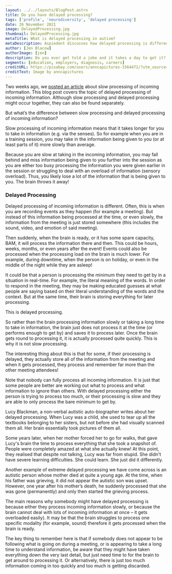 ```yaml
---
layout: ../../layouts/BlogPost.astro
title: Do you have delayed processing?
tags: ['profile', 'neurodiversity', 'delayed processing']
date: 26 November 2021
image: DelayedProcessing.jpg
thumbnail: DelayedProcessing.jpg
metaTitle: What is delayed processing in autism?
metaDescription: Aspiedent discusses how delayed processing is different to slow processing of incoming information.
author: [Jen Blacow]
authorImage: [jen]
description: Do you ever get told a joke and it takes a day to get it? Delayed processing is an issue commonly found in autism, but can be found in anybody. This blog post talks about the difference between slow processing of incoming information and delayed processing. Although they may sound similar, they are actually very different issues. Perhaps you have delayed processing.
segments: [education, employers, diagnosis, careers]
creditURL: https://pixabay.com/users/anncapictures-1564471/?utm_source=link-attribution&utm_medium=referral&utm_campaign=image&utm_content=2910951
creditText: Image by anncapictures
---
```

Two weeks ago, we [posted an article](what-slow-processing-autism-neurodiversity) about slow processing of incoming information. This blog post covers the topic of delayed processing of incoming information. Although slow processing and delayed processing might occur together, they can also be found separately.

But what’s the difference between slow processing and delayed processing of incoming information?

Slow processing of incoming information means that it takes longer for you to take in information (e.g. via the senses). So for example when you are in a training session, you may take in the information being given to you (or at least parts of it) more slowly than average. 

Because you are slow at taking in the incoming information, you may fall behind and miss information being given to you further into the session as you are either too busy processing the information you were given earlier in the session or struggling to deal with an overload of information (sensory overload). Thus, you likely lose a lot of the information that is being given to you. The brain throws it away!

 

### Delayed Processing 
Delayed processing of incoming information is different. Often, this is when you are recording events as they happen (for example a meeting). But instead of this information being processed at the time, or even slowly, the information from the meeting is just stored somewhere (this includes the sound, video, and emotion of said meeting). 

Then suddenly, when the brain is ready, or it has some spare capacity, BAM, it will process the information there and then. This could be hours, weeks, months, or even years after the event! Events could also be processed when the processing load on the brain is much lower. For example, during downtime, when the person is on holiday, or even in the middle of the night while they are asleep!

It could be that a person is processing the minimum they need to get by in a situation in real-time. For example, the literal meaning of the words. In order to respond in the meeting, they may be making educated guesses at what people are saying based on their literal understanding of the words and the context. But at the same time, their brain is storing everything for later processing.

This is delayed processing.

So rather than the brain processing information slowly or taking a long time to take in information, the brain just does not process it at the time (or performs enough to get by) and saves it to process later. Once the brain gets round to processing it, it is actually processed quite quickly. This is why it is not slow processing. 

The interesting thing about this is that for some, if their processing is delayed, they actually store all of the information from the meeting and when it gets processed, they process and remember far more than the other meeting attendees! 

Note that nobody can fully process all incoming information. It is just that some people are better are working out what to process and what information to ignore than others. With delayed processing either the person is trying to process too much, or their processing is slow and they are able to only process the bare minimum to get by.

Lucy Blackman, a non-verbal autistic auto-biographer writes about her delayed processing. When Lucy was a child, she used to tear up all the textbooks belonging to her sisters, but not before she had visually scanned them all. Her brain essentially took pictures of them all. 

Some years later, when her mother forced her to go for walks, that gave Lucy's brain the time to process everything that she took a snapshot of. People were completely amazed at what she actually knew! At this point, they realised that despite not talking, Lucy was far from stupid. She didn't have severe learning difficulties. She could learn. She just did it differently.

Another example of extreme delayed processing we have come across is an autistic person whose mother died at quite a young age. At the time, when his father was grieving, it did not appear the autistic son was upset. However, one year after his mother’s death, he suddenly processed that she was gone (permanently) and only then started the grieving process. 

The main reasons why somebody might have delayed processing is because either they process incoming information slowly, or because the brain cannot deal with lots of incoming information at once – it gets overloaded easily). It may be that the brain struggles to process one specific modality (for example, sound) therefore it gets processed when the brain is ready. 

The key thing to remember here is that if somebody does not appear to be following what is going on during a meeting, or is appearing to take a long time to understand information, be aware that they might have taken everything down the very last detail, but just need time to for the brain to get around to processing it. Or alternatively, there is just too much information coming in too quickly and too much is getting discarded.
